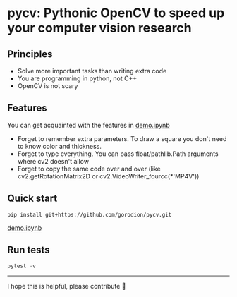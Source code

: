 # pycv: Pythonic OpenCV to speed up your computer vision research

## Principles
- Solve more important tasks than writing extra code
- You are programming in python, not C++
- OpenCV is not scary

## Features
You can get acquainted with the features in [demo.ipynb](https://github.com/gorodion/pycv/blob/main/demo.ipynb)
- Forget to remember extra parameters. To draw a square you don't need to know color and thickness. 
- Forget to type everything. You can pass float/pathlib.Path arguments where cv2 doesn't allow
- Forget to copy the same code over and over (like cv2.getRotationMatrix2D or cv2.VideoWriter_fourcc(*'MP4V'))

## Quick start
`pip install git+https://github.com/gorodion/pycv.git`

[demo.ipynb](https://github.com/gorodion/pycv/blob/main/demo.ipynb)

## Run tests
```python
pytest -v
```
---
I hope this is helpful, please contribute 🙂
